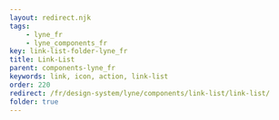 ```yaml
---
layout: redirect.njk
tags: 
    - lyne_fr
    - lyne_components_fr
key: link-list-folder-lyne_fr
title: Link-List
parent: components-lyne_fr
keywords: link, icon, action, link-list
order: 220
redirect: /fr/design-system/lyne/components/link-list/link-list/
folder: true
---
```

